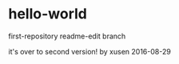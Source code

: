# hello-world
first-repository
readme-edit branch

it's over to second version!
by xusen 2016-08-29
